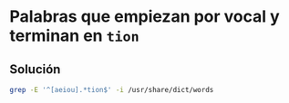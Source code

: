 # Palabras que empiezan por vocal y terminan en `tion`

## Solución

```bash
grep -E '^[aeiou].*tion$' -i /usr/share/dict/words
```
